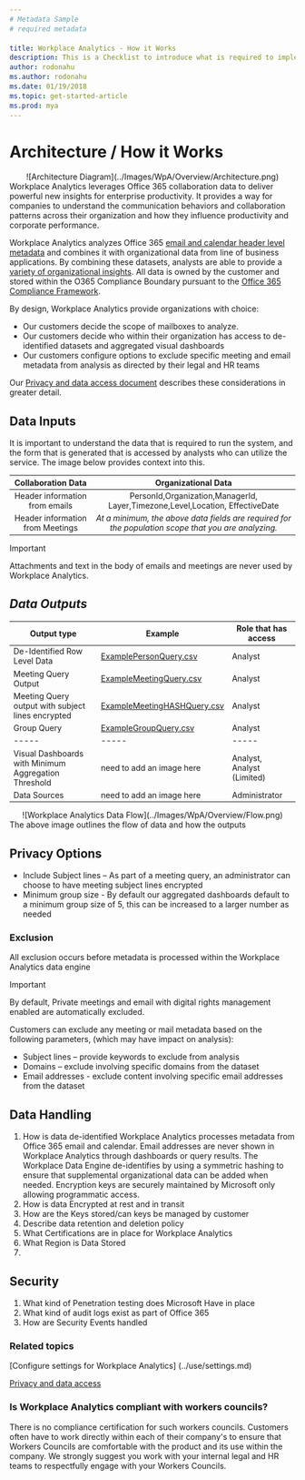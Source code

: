 ```yaml
---
# Metadata Sample
# required metadata

title: Workplace Analytics - How it Works
description: This is a Checklist to introduce what is required to implement Workplace Analytics for your Organization
author: rodonahu
ms.author: rodonahu
ms.date: 01/19/2018
ms.topic: get-started-article
ms.prod: mya
---
```


# Architecture / How it Works

<CENTER>
![Architecture Diagram](../Images/WpA/Overview/Architecture.png) </CENTER>
Workplace Analytics leverages Office 365 collaboration data to deliver powerful new insights for enterprise productivity. It provides a way for companies to understand the communication behaviors and collaboration patterns across their organization and how they influence productivity and corporate performance.

Workplace Analytics analyzes Office 365 [email and calendar header level metadata](Privacy-And-Data-Access.md) and combines it with organizational data from line of business applications.  By combining these datasets, analysts are able to provide a [variety of organizational insights](http://insights.office.com). All data is owned by the customer and stored within the O365 Compliance Boundary pursuant to the [Office 365 Compliance Framework](http://go.microsoft.com/fwlink/p/?LinkId=615657).


By design, Workplace Analytics provide organizations with choice:
* Our customers decide the scope of mailboxes to analyze.
* Our customers decide who within their organization has access to de-identified datasets and aggregated visual dashboards
* Our customers configure options to exclude specific meeting and email metadata from analysis as directed by their legal and HR teams

Our [Privacy and data access document](Privacy-And-Data-Access.md) describes these considerations in greater detail.


## Data Inputs
It is important to understand the data that is required to run the system, and the form that is generated that is accessed by analysts who can utilize the service.  The image below provides context into this. 


**Collaboration Data**|**Organizational Data**
:-----:|:-----:
Header information from emails|PersonId,Organization,ManagerId, Layer,Timezone,Level,Location, EffectiveDate|
Header information from Meetings|*At a minimum, the above data fields are required for the population scope that you are analyzing.*

>[!Important]
>Attachments and text in the body of emails and meetings are never used by Workplace Analytics.

## *Data Outputs* 

**Output type**|**Example**|**Role that has access**
-----|-----|-----
De-Identified Row Level Data|[ExamplePersonQuery.csv](~/images/WpA/Overview/ExamplePersonQuery.csv)|Analyst
Meeting Query Output|[ExampleMeetingQuery.csv](~/images/WpA/Overview/ExampleMeetingQuery.csv)|Analyst
Meeting Query output with subject lines encrypted|[ExampleMeetingHASHQuery.csv](~/images/WpA/Overview/ExampleMeetingHASHQuery.csv) |Analyst
Group Query|[ExampleGroupQuery.csv](~/images/WpA/Overview/ExampleGroupQuery.csv) |Analyst
-----|-----|-----
Visual Dashboards with Minimum Aggregation Threshold|need to add an image here|Analyst, Analyst (Limited)
Data Sources |need to add an image here |Administrator


<CENTER>
![Workplace Analytics Data Flow](../Images/WpA/Overview/Flow.png)
</CENTER>
The above image outlines the flow of data and how the outputs 

## Privacy Options
* Include Subject lines – As part of a meeting query, an administrator can choose to have meeting subject lines encrypted
* Minimum group size - By default our aggregated dashboards default to a minimum group size of 5, this can be increased to a larger number as needed

### Exclusion
All exclusion occurs before metadata is processed within the Workplace Analytics data engine
>[!Important]
>By default, Private meetings and email with digital rights management enabled are automatically excluded.

Customers can exclude any meeting or mail metadata based on the following parameters, (which may have impact on analysis):
* Subject lines – provide keywords to exclude from analysis
* Domains – exclude involving specific domains from the dataset
* Email addresses - exclude content involving specific email addresses from the dataset

## Data Handling
1. How is data de-identified
Workplace Analytics processes metadata from Office 365 email and calendar. Email addresses are never shown in Workplace Analytics through dashboards or query results. The Workplace Data Engine de-identifies by using a symmetric hashing to ensure that supplemental organizational data can be added when needed. Encryption keys are securely maintained by Microsoft only allowing programmatic access.
2. How is data Encrypted at rest and in transit
3. How are the Keys stored/can keys be managed by customer 
3. Describe data retention and deletion policy
4. What Certifications are in place for Workplace Analytics
5. What Region is Data Stored 
6. 

## Security
1. What kind of Penetration testing does Microsoft Have in place
2. What kind of audit logs exist as part of Office 365
3. How are Security Events handled 

### Related topics

[Configure settings for Workplace Analytics] (../use/settings.md) 

[Privacy and data access](Privacy-And-Data-Access.md)




### Is Workplace Analytics compliant with workers councils?

There is no compliance certification for such workers councils. Customers often have to work directly within each of their company's to ensure that Workers Councils are comfortable with the product and its use within the company. We strongly suggest you work with your internal legal and HR teams to respectfully engage with your Workers Councils.

